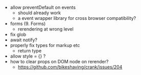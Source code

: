 - allow preventDefault on events
  - should already work
  - a event wrapper library for cross browser compatibility?
- forms (9. Forms)
  - rerendering at wrong level
- fix glob
- await notify?
- properly fix types for markup etc
  - return type
- allow style = {} ?
- how to clear props on DOM node on rerender?
  - https://github.com/bikeshaving/crank/issues/204
